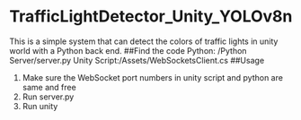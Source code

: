 # TrafficLightDetector_Unity_YOLOv8n
This is a simple system that can detect the colors of traffic lights in unity world with a Python back end.
##Find the code
Python: /Python Server/server.py
Unity Script:/Assets/WebSocketsClient.cs
##Usage
1. Make sure the WebSocket port numbers in unity script and python are same and free
2. Run server.py
3. Run unity

